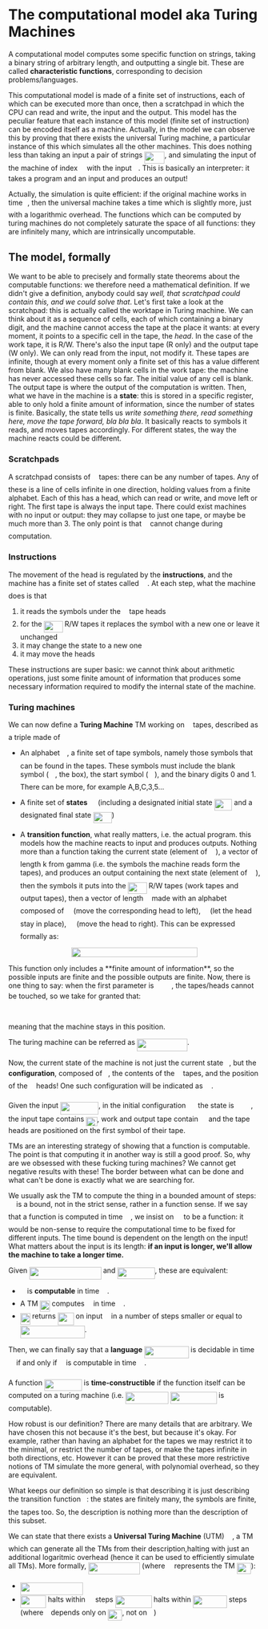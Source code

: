 # The computational model aka Turing Machines

A computational model computes some specific function on strings, taking a binary string of arbitrary length, and outputting a single bit.
These are called **characteristic functions**, corresponding to decision problems/languages.

This computational model is made of a finite set of instructions, each of which can be executed more than once, then a scratchpad in which the CPU can read and write, the input and the output. This model has the peculiar feature that each instance of this model (finite set of instruction) can be encoded itself as a machine.
Actually, in the model we can observe this by proving that there exists the universal Turing machine, a particular instance of this which simulates all the other machines.
This does nothing less than taking an input a pair of strings <img src="svgs/d23d97bba5b8b6cd5a3b42d24a735d35.svg?invert_in_darkmode" align=middle width=40.06280189999999pt height=24.65753399999998pt/>, and simulating the input of the machine of index <img src="svgs/c745b9b57c145ec5577b82542b2df546.svg?invert_in_darkmode" align=middle width=10.57650494999999pt height=14.15524440000002pt/> with the input <img src="svgs/332cc365a4987aacce0ead01b8bdcc0b.svg?invert_in_darkmode" align=middle width=9.39498779999999pt height=14.15524440000002pt/>. This is basically an interpreter: it takes a program and an input and produces an output!

Actually, the simulation is quite efficient: if the original machine works in time <img src="svgs/4f4f4e395762a3af4575de74c019ebb5.svg?invert_in_darkmode" align=middle width=5.936097749999991pt height=20.221802699999984pt/>, then the universal machine takes a time which is slightly more, just with a logarithmic overhead. The functions which can be computed by turing machines do not completely saturate the space of all functions: they are infinitely many, which are intrinsically uncomputable. 

## The model, formally

We want to be able to precisely and formally state theorems about the computable functions: we therefore need a mathematical definition. If we didn't give a definition, anybody could say *well, that scratchpad could contain this, and we could solve that*. Let's first take a look at the scratchpad: this is actually called the worktape in Turing machine. We can think about it as a sequence of cells, each of which containing a binary digit, and the machine cannot access the tape at the place it wants: at every moment, it points to a specific cell in the tape, the *head*. In the case of the work tape, it is R/W. There's also the input tape (R only) and the output tape (W only). We can only read from the input, not modify it. These tapes are infinite, though at every moment only a finite set of this has a value different from blank. We also have many blank cells in the work tape: the machine has never accessed these cells so far. The initial value of any cell is blank. The output tape is where the output of the computation is written. Then, what we have in the machine is a **state**: this is stored in a specific register, able to only hold a finite amount of information, since the number of states is finite. Basically, the state tells us *write something there, read something here, move the tape forward, bla bla bla*. It basically reacts to symbols it reads, and moves tapes accordingly. For different states, the way the machine reacts could be different. 

### Scratchpads

A scratchpad consists of <img src="svgs/63bb9849783d01d91403bc9a5fea12a2.svg?invert_in_darkmode" align=middle width=9.075367949999992pt height=22.831056599999986pt/> tapes: there can be any number of tapes. Any of these is a line of cells infinite in one direction, holding values from a finite alphabet. Each of this has a head, which can read or write, and move left or right. The first tape is always the input tape. There could exist machines with no input or output: they may collapse to just one tape, or maybe be much more than 3. The only point is that <img src="svgs/63bb9849783d01d91403bc9a5fea12a2.svg?invert_in_darkmode" align=middle width=9.075367949999992pt height=22.831056599999986pt/> cannot change during computation. 

### Instructions

The movement of the head is regulated by the **instructions**, and the machine has a finite set of states called <img src="svgs/1afcdb0f704394b16fe85fb40c45ca7a.svg?invert_in_darkmode" align=middle width=12.99542474999999pt height=22.465723500000017pt/>. At each step, what the machine does is that
1. it reads the symbols under the <img src="svgs/63bb9849783d01d91403bc9a5fea12a2.svg?invert_in_darkmode" align=middle width=9.075367949999992pt height=22.831056599999986pt/> tape heads
2. for the <img src="svgs/aa9d1dc08f682f546eeee2869762ff90.svg?invert_in_darkmode" align=middle width=37.38576269999999pt height=22.831056599999986pt/> R/W tapes it replaces the symbol with a new one or leave it unchanged
3. it may change the state to a new one
4. it may move the heads

These instructions are super basic: we cannot think about arithmetic operations, just some finite amount of information that produces some necessary information required to modify the internal state of the machine. 

### Turing machines

We can now define a **Turing Machine** TM working on <img src="svgs/63bb9849783d01d91403bc9a5fea12a2.svg?invert_in_darkmode" align=middle width=9.075367949999992pt height=22.831056599999986pt/> tapes, described as a triple made of 

* An alphabet <img src="svgs/b2af456716f3117a91da7afe70758041.svg?invert_in_darkmode" align=middle width=10.274003849999989pt height=22.465723500000017pt/>, a finite set of tape symbols, namely those symbols that can be found in the tapes. These symbols must include the blank symbol (<img src="svgs/0b9d9d47eccbab9e6ec6b81d31931ffc.svg?invert_in_darkmode" align=middle width=12.785434199999989pt height=22.19178720000002pt/>, the box), the start symbol (<img src="svgs/7e5d45902831d515c10ea25aa8db492c.svg?invert_in_darkmode" align=middle width=12.785434199999989pt height=18.0775881pt/>), and the binary digits 0 and 1. There can be more, for example A,B,C,3,5...

* A finite set of **states** <img src="svgs/1afcdb0f704394b16fe85fb40c45ca7a.svg?invert_in_darkmode" align=middle width=12.99542474999999pt height=22.465723500000017pt/> (including a designated initial state <img src="svgs/d60a15b1efe7481be0b05c16c7b637ad.svg?invert_in_darkmode" align=middle width=35.38903829999999pt height=22.465723500000017pt/> and a designated final state <img src="svgs/3e8c6c206c6923d1289e7f150888c154.svg?invert_in_darkmode" align=middle width=37.011412349999986pt height=22.465723500000017pt/>)

* A **transition function**, what really matters, i.e. the actual program. this models how the machine reacts to input and produces outputs. Nothing more than a function taking the current state (element of <img src="svgs/1afcdb0f704394b16fe85fb40c45ca7a.svg?invert_in_darkmode" align=middle width=12.99542474999999pt height=22.465723500000017pt/>), a vector of length k from gamma (i.e. the symbols the machine reads form the tapes), and produces an output containing the next state (element of <img src="svgs/1afcdb0f704394b16fe85fb40c45ca7a.svg?invert_in_darkmode" align=middle width=12.99542474999999pt height=22.465723500000017pt/>), then the symbols it puts into the <img src="svgs/aa9d1dc08f682f546eeee2869762ff90.svg?invert_in_darkmode" align=middle width=37.38576269999999pt height=22.831056599999986pt/> R/W tapes (work tapes and output tapes), then a vector of length <img src="svgs/63bb9849783d01d91403bc9a5fea12a2.svg?invert_in_darkmode" align=middle width=9.075367949999992pt height=22.831056599999986pt/> made with an alphabet composed of <img src="svgs/ddcb483302ed36a59286424aa5e0be17.svg?invert_in_darkmode" align=middle width=11.18724254999999pt height=22.465723500000017pt/> (move the corresponding head to left), <img src="svgs/e257acd1ccbe7fcb654708f1a866bfe9.svg?invert_in_darkmode" align=middle width=11.027402099999989pt height=22.465723500000017pt/> (let the head <img src="svgs/77a3b857d53fb44e33b53e4c8b68351a.svg?invert_in_darkmode" align=middle width=5.663225699999989pt height=21.68300969999999pt/> stay in place), <img src="svgs/1e438235ef9ec72fc51ac5025516017c.svg?invert_in_darkmode" align=middle width=12.60847334999999pt height=22.465723500000017pt/> (move the head to right). This can be expressed formally as:
<p align="center"><img src="svgs/a42906db4cfae54049d089f6f5cf3304.svg?invert_in_darkmode" align=middle width=251.97198674999999pt height=18.88772655pt/></p>
This function only includes a **finite amount of information**, so the possible inputs are finite and the possible outputs are finite.
Now, there is one thing to say: when the first parameter is <img src="svgs/d8746fd75da8832672e018f29e6e103e.svg?invert_in_darkmode" align=middle width=31.354299899999987pt height=14.15524440000002pt/>, the tapes/heads cannot be touched, so we take for granted that: 
<p align="center"><img src="svgs/4ba859eb030d2a2cb4f02daeadaea3b9.svg?invert_in_darkmode" align=middle width=383.47549515pt height=16.438356pt/></p>
meaning that the machine stays in this position.

The turing machine can be referred as <img src="svgs/733e23cc17dc1982d8f582c9b3008985.svg?invert_in_darkmode" align=middle width=100.25315354999998pt height=24.65753399999998pt/>.

Now, the current state of the machine is not just the current state <img src="svgs/d5c18a8ca1894fd3a7d25f242cbe8890.svg?invert_in_darkmode" align=middle width=7.928106449999989pt height=14.15524440000002pt/>, but the **configuration**, composed of <img src="svgs/d5c18a8ca1894fd3a7d25f242cbe8890.svg?invert_in_darkmode" align=middle width=7.928106449999989pt height=14.15524440000002pt/>, the contents of the <img src="svgs/63bb9849783d01d91403bc9a5fea12a2.svg?invert_in_darkmode" align=middle width=9.075367949999992pt height=22.831056599999986pt/> tapes, and the position of the <img src="svgs/63bb9849783d01d91403bc9a5fea12a2.svg?invert_in_darkmode" align=middle width=9.075367949999992pt height=22.831056599999986pt/> heads! One such configuration will be indicated as <img src="svgs/9b325b9e31e85137d1de765f43c0f8bc.svg?invert_in_darkmode" align=middle width=12.92464304999999pt height=22.465723500000017pt/>.

Given the input <img src="svgs/6757750c110305df24531014890f7d2b.svg?invert_in_darkmode" align=middle width=76.40404199999999pt height=24.65753399999998pt/>, in the initial configuration <img src="svgs/7fa77f21e3d37d591ed8249c8d1511d9.svg?invert_in_darkmode" align=middle width=16.40531474999999pt height=22.465723500000017pt/> the state is <img src="svgs/ca3d2c576765a38a35d55636569f3ff6.svg?invert_in_darkmode" align=middle width=29.73192584999999pt height=14.15524440000002pt/>, the input  tape contains <img src="svgs/a731c360f4cd8c00808b1aa9361e0aef.svg?invert_in_darkmode" align=middle width=22.180421999999993pt height=18.0775881pt/>, work and output tape contain <img src="svgs/7e5d45902831d515c10ea25aa8db492c.svg?invert_in_darkmode" align=middle width=12.785434199999989pt height=18.0775881pt/> and the tape heads are positioned on the first symbol of their tape.

TMs are an interesting strategy of showing that a function is computable. The point is that computing it in another way is still a good proof. So, why are we obsessed with these fucking turing machines? We cannot get negative results with these! The border between what can be done and what can't be done is exactly what we are searching for.

We usually ask the TM to compute the thing in a bounded amount of steps: <img src="svgs/2f118ee06d05f3c2d98361d9c30e38ce.svg?invert_in_darkmode" align=middle width=11.889314249999991pt height=22.465723500000017pt/> is a bound, not in the strict sense, rather in a function sense.
If we say that a function  is computed in time <img src="svgs/2f118ee06d05f3c2d98361d9c30e38ce.svg?invert_in_darkmode" align=middle width=11.889314249999991pt height=22.465723500000017pt/>, we insist on <img src="svgs/2f118ee06d05f3c2d98361d9c30e38ce.svg?invert_in_darkmode" align=middle width=11.889314249999991pt height=22.465723500000017pt/> to be a function: it would be non-sense to require the computational time to be fixed for different inputs.
The time bound is dependent on the length on the input! What matters about the input is its length: **if an input is longer, we'll allow the machine to take a longer time.**

Given <img src="svgs/4f1a904c0e5857860ddd7875e5ad4306.svg?invert_in_darkmode" align=middle width=143.74415879999998pt height=24.65753399999998pt/> and <img src="svgs/17726fa8b5401d1429efa4fd9faad060.svg?invert_in_darkmode" align=middle width=74.90269049999998pt height=22.648391699999998pt/>, these are equivalent:
* <img src="svgs/190083ef7a1625fbc75f243cffb9c96d.svg?invert_in_darkmode" align=middle width=9.81741584999999pt height=22.831056599999986pt/> is **computable** in time <img src="svgs/2f118ee06d05f3c2d98361d9c30e38ce.svg?invert_in_darkmode" align=middle width=11.889314249999991pt height=22.465723500000017pt/>.
* A TM <img src="svgs/b5eaea000e06d5cf2e882f8fdbc71e36.svg?invert_in_darkmode" align=middle width=19.740822749999992pt height=22.465723500000017pt/> computes <img src="svgs/190083ef7a1625fbc75f243cffb9c96d.svg?invert_in_darkmode" align=middle width=9.81741584999999pt height=22.831056599999986pt/> in time <img src="svgs/2f118ee06d05f3c2d98361d9c30e38ce.svg?invert_in_darkmode" align=middle width=11.889314249999991pt height=22.465723500000017pt/>.
* <img src="svgs/b5eaea000e06d5cf2e882f8fdbc71e36.svg?invert_in_darkmode" align=middle width=19.740822749999992pt height=22.465723500000017pt/> returns <img src="svgs/7997339883ac20f551e7f35efff0a2b9.svg?invert_in_darkmode" align=middle width=31.99783454999999pt height=24.65753399999998pt/> on input <img src="svgs/332cc365a4987aacce0ead01b8bdcc0b.svg?invert_in_darkmode" align=middle width=9.39498779999999pt height=14.15524440000002pt/> in a number of steps smaller or equal to <img src="svgs/e18f5368eef23283466ccea0c1fc465e.svg?invert_in_darkmode" align=middle width=128.73866939999996pt height=24.65753399999998pt/>. 

Then, we can finally say that a **language** <img src="svgs/030a95852438e9a9a99e23999ebb92a5.svg?invert_in_darkmode" align=middle width=88.69526819999999pt height=24.65753399999998pt/> is decidable in time <img src="svgs/2f118ee06d05f3c2d98361d9c30e38ce.svg?invert_in_darkmode" align=middle width=11.889314249999991pt height=22.465723500000017pt/> if and only if <img src="svgs/190083ef7a1625fbc75f243cffb9c96d.svg?invert_in_darkmode" align=middle width=9.81741584999999pt height=22.831056599999986pt/> is computable in time <img src="svgs/2f118ee06d05f3c2d98361d9c30e38ce.svg?invert_in_darkmode" align=middle width=11.889314249999991pt height=22.465723500000017pt/>.

A function <img src="svgs/17726fa8b5401d1429efa4fd9faad060.svg?invert_in_darkmode" align=middle width=74.90269049999998pt height=22.648391699999998pt/> is **time-constructible** if the function itself can be computed on a turing machine (i.e. <img src="svgs/8d6cf5fa5a662cc93e0a9cdb1c3c0029.svg?invert_in_darkmode" align=middle width=85.53648839999998pt height=24.65753399999998pt/> <img src="svgs/c98b21c77c765ccc40a78b2c09de2c87.svg?invert_in_darkmode" align=middle width=92.77967984999998pt height=24.65753399999998pt/> is computable). 

How robust is our definition? There are many details that are arbitrary. We have chosen this not because it's the best, but because it's okay. For example, rather than having an alphabet for the tapes we may restrict it to the minimal, or restrict the number of tapes, or make the tapes infinite in both directions, etc. However it can be proved that these more restrictive notions of TM simulate the more general, with polynomial overhead, so they are equivalent.

What keeps our definition so simple is that describing it is just describing the transition function <img src="svgs/38f1e2a089e53d5c990a82f284948953.svg?invert_in_darkmode" align=middle width=7.928075099999989pt height=22.831056599999986pt/>: the states are finitely many, the symbols are finite, the tapes too. So, the description is nothing more than the description of this subset. 

We can state that there exists a **Universal Turing Machine** (UTM) <img src="svgs/e06ba62f2bfed5cf8a0fae61c45d4ac8.svg?invert_in_darkmode" align=middle width=11.92007189999999pt height=22.465723500000017pt/>, a TM which can generate all the TMs from their description,halting with just an additional logaritmic overhead (hence it can be used to efficiently simulate all TMs). More formally, <img src="svgs/712dea194ef964930c94cf62019c28ca.svg?invert_in_darkmode" align=middle width=103.41886994999999pt height=24.65753399999998pt/> (where <img src="svgs/c745b9b57c145ec5577b82542b2df546.svg?invert_in_darkmode" align=middle width=10.57650494999999pt height=14.15524440000002pt/> represents the TM <img src="svgs/05beb6c47c8a22749d77a8aa93894035.svg?invert_in_darkmode" align=middle width=28.28673704999999pt height=22.465723500000017pt/>):
* <img src="svgs/e193034da292c85fbab3a06126a30be4.svg?invert_in_darkmode" align=middle width=125.18956889999997pt height=24.65753399999998pt/>
* <img src="svgs/a104cfd72c2dc39b03399351613caf40.svg?invert_in_darkmode" align=middle width=51.28907024999999pt height=24.65753399999998pt/> halts within <img src="svgs/2f118ee06d05f3c2d98361d9c30e38ce.svg?invert_in_darkmode" align=middle width=11.889314249999991pt height=22.465723500000017pt/> steps <img src="svgs/93d3db69d03e97544e769f35b11bfcb6.svg?invert_in_darkmode" align=middle width=72.9873705pt height=24.65753399999998pt/> halts within <img src="svgs/89be744ebdd108467eadff0f85c9f80c.svg?invert_in_darkmode" align=middle width=67.65042899999999pt height=24.65753399999998pt/> steps (where <img src="svgs/3e18a4a28fdee1744e5e3f79d13b9ff6.svg?invert_in_darkmode" align=middle width=7.11380504999999pt height=14.15524440000002pt/> depends only on <img src="svgs/05beb6c47c8a22749d77a8aa93894035.svg?invert_in_darkmode" align=middle width=28.28673704999999pt height=22.465723500000017pt/>, not on <img src="svgs/332cc365a4987aacce0ead01b8bdcc0b.svg?invert_in_darkmode" align=middle width=9.39498779999999pt height=14.15524440000002pt/>)

